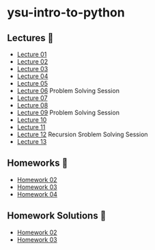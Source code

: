 # ysu-intro-to-python

## Lectures 📖

- [Lecture 01](lectures/Lecture01.ipynb)
- [Lecture 02](lectures/Lecture02.ipynb)
- [Lecture 03](lectures/Lecture03.ipynb)
- [Lecture 04](lectures/Lecture04.ipynb)
- [Lecture 05](lectures/Lecture05.ipynb)
- [Lecture 06](lectures/Lecture06.ipynb) Problem Solving Session
- [Lecture 07](lectures/Lecture07.ipynb)
- [Lecture 08](lectures/Lecture08.ipynb)
- [Lecture 09](lectures/Lecture09.ipynb) Problem Solving Session
- [Lecture 10](lectures/Lecture10.ipynb)
- [Lecture 11](lectures/Lecture11.ipynb)
- [Lecture 12](lectures/Lecture12.ipynb) Recursion Sroblem Solving Session
- [Lecture 13](lectures/Lecture13.ipynb)

## Homeworks 📝

- [Homework 02](homeworks/problems/Homework02.pdf)
- [Homework 03](homeworks/problems/Homework03.pdf)
- [Homework 04](homeworks/problems/Homework04.pdf)

## Homework Solutions 📝

- [Homework 02](homeworks/solutions/Homework02.ipynb)
- [Homework 03](homeworks/solutions/Homework03.ipynb)